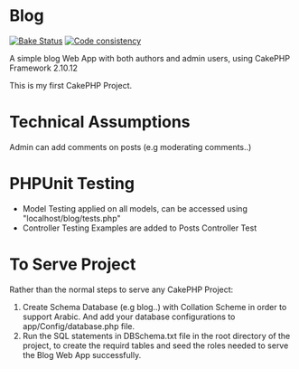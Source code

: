 # Blog
[![Bake Status](https://secure.travis-ci.org/cakephp/cakephp.png?branch=master)](https://travis-ci.org/cakephp/cakephp) 
[![Code consistency](https://squizlabs.github.io/PHP_CodeSniffer/analysis/cakephp/cakephp/grade.svg)](https://squizlabs.github.io/PHP_CodeSniffer/analysis/cakephp/cakephp/)

A simple blog Web App with both authors and admin users, using CakePHP Framework 2.10.12

This is my first CakePHP Project.

# Technical Assumptions
Admin can add comments on posts (e.g moderating comments..)

# PHPUnit Testing
- Model Testing applied on all models, can be accessed using "localhost/blog/tests.php"
- Controller Testing Examples are added to Posts Controller Test

# To Serve Project
Rather than the normal steps to serve any CakePHP Project:
1. Create Schema Database (e.g blog..) with Collation Scheme in order to support Arabic. And add your database configurations to app/Config/database.php file.
2. Run the SQL statements in DBSchema.txt file in the root directory of the project, to create the requird tables and seed the roles needed to serve the Blog Web App successfully.